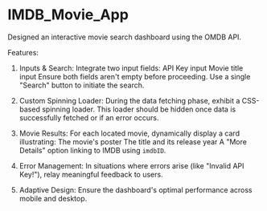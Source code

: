 # IMDB_Movie_App

Designed an interactive movie search dashboard using the OMDB API. 

Features:
1. Inputs & Search: Integrate two input fields:
API Key input
Movie title input
Ensure both fields aren't empty before proceeding. Use a single "Search" button to initiate the search.

2. Custom Spinning Loader:
   During the data fetching phase, exhibit a CSS-based spinning loader. This loader should be hidden once data is successfully fetched or if an error occurs.

3. Movie Results: For each located movie, dynamically display a card illustrating:
The movie's poster
The title and its release year
A "More Details" option linking to IMDB using `imdbID`.

4. Error Management: In situations where errors arise (like "Invalid API Key!"), relay meaningful feedback to users.

5. Adaptive Design: Ensure the dashboard's optimal performance across mobile and desktop.
